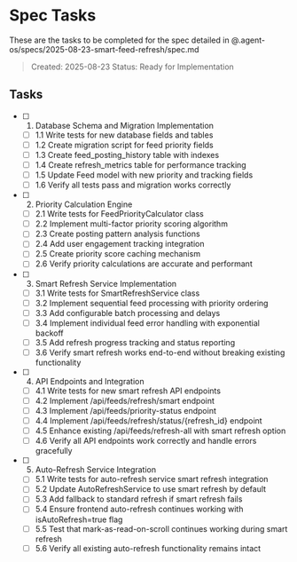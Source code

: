 # Spec Tasks

These are the tasks to be completed for the spec detailed in @.agent-os/specs/2025-08-23-smart-feed-refresh/spec.md

> Created: 2025-08-23
> Status: Ready for Implementation

## Tasks

- [ ] 1. Database Schema and Migration Implementation
  - [ ] 1.1 Write tests for new database fields and tables
  - [ ] 1.2 Create migration script for feed priority fields
  - [ ] 1.3 Create feed_posting_history table with indexes
  - [ ] 1.4 Create refresh_metrics table for performance tracking
  - [ ] 1.5 Update Feed model with new priority and tracking fields
  - [ ] 1.6 Verify all tests pass and migration works correctly

- [ ] 2. Priority Calculation Engine
  - [ ] 2.1 Write tests for FeedPriorityCalculator class
  - [ ] 2.2 Implement multi-factor priority scoring algorithm
  - [ ] 2.3 Create posting pattern analysis functions
  - [ ] 2.4 Add user engagement tracking integration
  - [ ] 2.5 Create priority score caching mechanism
  - [ ] 2.6 Verify priority calculations are accurate and performant

- [ ] 3. Smart Refresh Service Implementation  
  - [ ] 3.1 Write tests for SmartRefreshService class
  - [ ] 3.2 Implement sequential feed processing with priority ordering
  - [ ] 3.3 Add configurable batch processing and delays
  - [ ] 3.4 Implement individual feed error handling with exponential backoff
  - [ ] 3.5 Add refresh progress tracking and status reporting
  - [ ] 3.6 Verify smart refresh works end-to-end without breaking existing functionality

- [ ] 4. API Endpoints and Integration
  - [ ] 4.1 Write tests for new smart refresh API endpoints
  - [ ] 4.2 Implement /api/feeds/refresh/smart endpoint
  - [ ] 4.3 Implement /api/feeds/priority-status endpoint  
  - [ ] 4.4 Implement /api/feeds/refresh/status/{refresh_id} endpoint
  - [ ] 4.5 Enhance existing /api/feeds/refresh-all with smart refresh option
  - [ ] 4.6 Verify all API endpoints work correctly and handle errors gracefully

- [ ] 5. Auto-Refresh Service Integration
  - [ ] 5.1 Write tests for auto-refresh service smart refresh integration
  - [ ] 5.2 Update AutoRefreshService to use smart refresh by default
  - [ ] 5.3 Add fallback to standard refresh if smart refresh fails
  - [ ] 5.4 Ensure frontend auto-refresh continues working with isAutoRefresh=true flag
  - [ ] 5.5 Test that mark-as-read-on-scroll continues working during smart refresh
  - [ ] 5.6 Verify all existing auto-refresh functionality remains intact